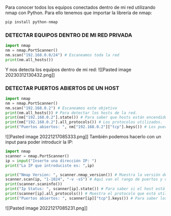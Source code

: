Para conocer todos los equipos conectados dentro de mi red utilizando nmap con Python. Para ello tenemos que importar la librería de nmap:
```python
pip install python-nmap
```
### DETECTAR EQUIPOS DENTRO DE MI RED PRIVADA
```python
import nmap
nm = nmap.PortScanner()
nm.scan("192.168.0.0/24") # Escaneamos toda la red
print(nm.all_hosts())
```
Y nos detecta los equipos dentro de mi red:
![[Pasted image 20230312130432.png]]
### DETECTAR PUERTOS ABIERTOS DE UN HOST
```python
import nmap
nm = nmap.PortScanner()
nm.scan("192.168.0.2") # Escaneamos este objetivo
print(nm.all_hosts()) # Para detectar los hosts de la red.
print(nm["192.168.0.2"].state()) # Para saber que hosts están encendidos.
print(nm["192.168.0.2"].all_protocols()) # Los protocolos utilizados.
print("Puertos abiertos: ", nm["192.168.0.2"]["tcp"].keys()) # Los puertos abiertos.
```
![[Pasted image 20221217085333.png]]
También podemos hacerlo con un input para poder introducir la IP:

```python
import nmap
scanner = nmap.PortScanner()
ip = input("Inserte una dirección IP: ")
print("La IP que introduciste es: ",ip)

print("Nmap Version: ", scanner.nmap_version()) # Muestra la versión de nmap
scanner.scan(ip, "1-1024", "-v -sS") # Aquí van el rango de puertos y que tipo de escaneo queremos.
print(scanner.scaninfo())
print("Ip Status: ", scanner[ip].state()) # Para saber si el host está levantado o no.
print(scanner[ip].all_protocols()) # Muestra el protocolo que está utilizando.
print("Puertos abiertos: ", scanner[ip]["tcp"].keys()) # Para saber los puertos abiertos.
```
![[Pasted image 20221217085231.png]]
